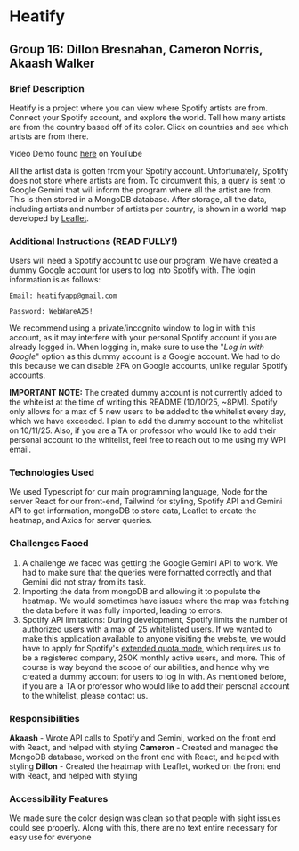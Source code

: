 # Heatify
## Group 16: Dillon Bresnahan, Cameron Norris, Akaash Walker

### Brief Description
Heatify is a project where you can view where Spotify artists are from. Connect your Spotify account, and explore the world. Tell how many artists are from the country based off of its color. Click on countries and see which artists are from there.

Video Demo found [here](https://www.youtube.com/watch?v=a6IjSg5uVKY) on YouTube


All the artist data is gotten from your Spotify account. Unfortunately, Spotify does not store where artists are from. To circumvent this, a query is sent to Google Gemini that will inform the program where all the artist are from. This is then stored in a MongoDB database. After storage, all the data, including artists and number of artists per country, is shown in a world map developed by [Leaflet](https://leafletjs.com/).

### Additional Instructions (READ FULLY!)
Users will need a Spotify account to use our program. We have created a dummy Google account for users to log into Spotify with. The login information is as follows:

`Email: heatifyapp@gmail.com`

`Password: WebWareA25!`

We recommend using a private/incognito window to log in with this account, as it may interfere with your personal Spotify account if you are already logged in. When logging in, make sure to use the "_Log in with Google_" option as this dummy account is a Google account. We had to do this because we can disable 2FA on Google accounts, unlike regular Spotify accounts.

**IMPORTANT NOTE:** The created dummy account is not currently added to the whitelist at the time of writing this README (10/10/25, ~8PM). Spotify only allows for a max of 5 new users to be added to the whitelist every day, which we have exceeded. I plan to add the dummy account to the whitelist on 10/11/25. Also, if you are a TA or professor who would like to add their personal account to the whitelist, feel free to reach out to me using my WPI email.

### Technologies Used
We  used Typescript for our main programming language, Node for the server React for our front-end, Tailwind for styling, Spotify API and Gemini API to get information, mongoDB to store data, Leaflet to create the heatmap, and Axios for server queries.

### Challenges Faced
1. A challenge we faced was getting the Google Gemini API to work. We had to make sure that the queries were formatted correctly and that Gemini did not stray from its task. 
2. Importing the data from mongoDB and allowing it to populate the heatmap. We would sometimes have issues where the map was fetching the data before it was fully imported, leading to errors.
3. Spotify API limitations: During development, Spotify limits the number of authorized users with a max of 25 whitelisted users. If we wanted to make this application available to anyone visiting the website, we would have to apply for Spotify's [extended quota mode](https://developer.spotify.com/documentation/web-api/concepts/quota-modes), which requires us to be a registered company, 250K monthly active users, and more. This of course is way beyond the scope of our abilities, and hence why we created a dummy account for users to log in with. As mentioned before, if you are a TA or professor who would like to add their personal account to the whitelist, please contact us.

### Responsibilities
**Akaash** - Wrote API calls to Spotify and Gemini, worked on the front end with React, and helped with styling
**Cameron** - Created and managed the MongoDB database, worked on the front end with React, and helped with styling
**Dillon** - Created the heatmap with Leaflet, worked on the front end with React, and helped with styling

### Accessibility Features
We made sure the color design was clean so that people with sight issues could see properly. Along with this, there are no text entire necessary for easy use for everyone

